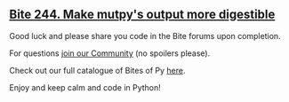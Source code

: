 ## [Bite 244. Make mutpy's output more digestible](https://codechalleng.es/bites/244/)

Good luck and please share you code in the Bite forums upon completion.

For questions [join our Community](https://pybites.circle.so) (no spoilers please).

Check out our full catalogue of Bites of Py [here](https://codechalleng.es/bites/catalogue).

Enjoy and keep calm and code in Python!